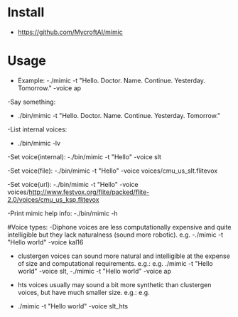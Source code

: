 # Install
- https://github.com/MycroftAI/mimic

# Usage
- Example:
-./mimic -t "Hello. Doctor. Name. Continue. Yesterday. Tomorrow." -voice ap


-Say something:
- ./bin/mimic -t "Hello. Doctor. Name. Continue. Yesterday. Tomorrow."

-List internal voices:
- ./bin/mimic -lv

-Set voice(internal):
-./bin/mimic -t "Hello" -voice slt

-Set voice(file):
-./bin/mimic -t "Hello" -voice voices/cmu_us_slt.flitevox

-Set voice(url):
-./bin/mimic -t "Hello" -voice voices/http://www.festvox.org/flite/packed/flite-2.0/voices/cmu_us_ksp.flitevox

-Print mimic help info:
-./bin/mimic -h


#Voice types:
-Diphone voices are less computationally expensive and quite intelligible but they lack naturalness (sound more robotic). e.g. 
-./mimic -t "Hello world" -voice kal16

- clustergen voices can sound more natural and intelligible at the expense of size and computational requirements. e.g.: e.g. ./mimic -t "Hello world" -voice slt, 
-./mimic -t "Hello world" -voice ap

- hts voices usually may sound a bit more synthetic than clustergen voices, but have much smaller size. e.g.: e.g. 
- ./mimic -t "Hello world" -voice slt_hts

